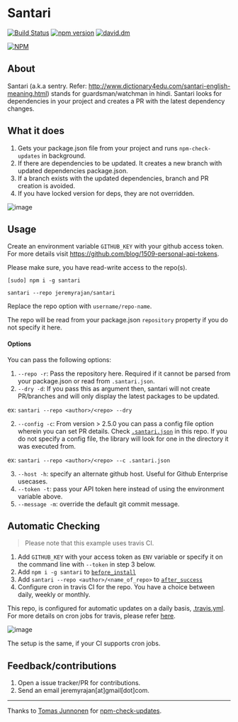 # Santari

[![Build Status](https://travis-ci.org/remicass/santari.svg?branch=tests)](https://travis-ci.org/remicass/santari)
[![npm version](https://badge.fury.io/js/santari.svg)](https://badge.fury.io/js/santari)
[![david.dm](https://david-dm.org/jeremyrajan/santari.svg)](https://david-dm.org/jeremyrajan/santari)

[![NPM](https://nodei.co/npm/santari.png?downloads=true&downloadRank=true&stars=true)](https://nodei.co/npm/santari/)

## About
Santari (a.k.a sentry. Refer: http://www.dictionary4edu.com/santari-english-meaning.html) stands for guardsman/watchman in hindi.
Santari looks for dependencies in your project and creates a PR with the latest dependency changes.

## What it does
1. Gets your package.json file from your project and runs `npm-check-updates` in background.
2. If there are dependencies to be updated. It creates a new branch with updated dependencies package.json.
3. If a branch exists with the updated dependencies, branch and PR creation is avoided.
4. If you have locked version for deps, they are not overridden.

![image](https://cloud.githubusercontent.com/assets/2890683/19828761/93546cc4-9e01-11e6-8840-a931ce7f6711.png)

## Usage

Create an environment variable `GITHUB_KEY` with your github access token. For more
details visit https://github.com/blog/1509-personal-api-tokens.

Please make sure, you have read-write access to the repo(s).

```
[sudo] npm i -g santari

santari --repo jeremyrajan/santari 

```

Replace the repo option with `username/repo-name`.

The repo will be read from your package.json `repository` property if you do not specify it here.

#### Options

You can pass the following options:
1. `--repo -r`: Pass the repository here. Required if it cannot be parsed from your package.json or read from `.santari.json`.
1. `--dry -d`: If you pass this as argument then, santari will not create PR/branches and will only display the latest
  packages to be updated.

  ex: `santari --repo <author>/<repo> --dry`

2. `--config -c`: From version > 2.5.0 you can pass a config file option wherein you can set PR details. Check [`.santari.json`](.santari.json) in
  this repo. If you do not specify a config file, the library will look for one in the directory it was executed from.

  ex: `santari --repo <author>/<repo> --c .santari.json`
  
3. `--host -h`: specify an alternate github host. Useful for Github Enterprise usecases.
4. `--token -t`: pass your API token here instead of using the environment variable above.
5. `--message -m`: override the default git commit message. 

## Automatic Checking

> Please note that this example uses travis CI.

1. Add `GITHUB_KEY` with your access token as `ENV` variable or specify it on the command line with `--token` in step 3 below.
2. Add `npm i -g santari` to [`before_install`](https://github.com/jeremyrajan/santari/blob/master/.travis.yml#L12)
3. Add `santari --repo <author>/<name_of_repo>` to [`after_success`](https://github.com/jeremyrajan/santari/blob/master/.travis.yml#L13)
4. Configure cron in travis CI for the repo. You have a choice between daily, weekly or monthly.

This repo, is configured for automatic updates on a daily basis, [.travis.yml](https://github.com/jeremyrajan/santari/blob/master/.travis.yml). For more details on cron jobs for travis, please refer [here](https://docs.travis-ci.com/user/cron-jobs/).

![image](https://cloud.githubusercontent.com/assets/2890683/21299994/9fac86a8-c5db-11e6-9ff3-d9aa29e1c4e4.png)

The setup is the same, if your CI supports cron jobs.

## Feedback/contributions
1. Open a issue tracker/PR for contributions.
2. Send an email jeremyrajan[at]gmail[dot]com.

---

Thanks to [Tomas Junnonen][1] for [npm-check-updates][2].


[1]: https://github.com/tjunnone
[2]: https://github.com/tjunnone/npm-check-updates
